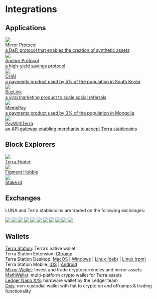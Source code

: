 # Integrations

## Applications

<div class="cards twoColumn">
  <a href="https://mirror.finance/" class="card app">
    <img src="/img/apps_mirror.png"/>
    <div class="title">
      Mirror Protocol
    </div>
    <div class="text">
      a DeFi protocol that enables the creation of synthetic assets
    </div>
  </a>
  <a href="https://anchor.money/" class="card app">
    <img src="/img/apps_anchor.png"/>
    <div class="title">
      Anchor Protocol
    </div>
    <div class="text">
      a high-yield savings protocol
    </div>
  </a>
  <a href="https://chai.finance" class="card app">
    <img src="/img/apps_chai.png"/>
    <div class="title">
      CHAI
    </div>
    <div class="text">
      a payments product used by 5% of the population in South Korea
    </div>
  </a>
  <a href="https://buzlink.io/" class="card app">
    <img src="/img/apps_buzlink.png"/>
    <div class="title">
      BuzLink
    </div>
    <div class="text">
      a viral marketing product to scale social referrals
    </div>
  </a>
  <a href="https://www.meme.mn/" class="card app">
    <img src="/img/apps_memepay.png"/>
    <div class="title">
      MemePay
    </div>
    <div class="text">
      a payments product used by 3% of the population in Mongolia
    </div>
  </a>
  <a href="https://paywithterra.com/" class="card app">
    <img src="/img/apps_paywithterra.png"/>
    <div class="title">
      PayWithTerra
    </div>
    <div class="text">
      an API gateway enabling merchants to accept Terra stablecoins
    </div>
  </a>
</div>

## Block Explorers

<div class="cards threeColumn">
  <a href="https://finder.terra.money/" class="card app">
    <img src="/img/expl_finder.png"/>
    <div class="title">
      Terra Finder
    </div>
    <div class="text">
      <!-- Vanilla block explorer from Terraform labs. -->
    </div>
  </a>
  <a href="https://hubble.figment.network/terra/chains/columbus-4" class="card app">
    <img src="/img/expl_hubble.png"/>
    <div class="title">
      Figment Hubble
    </div>
    <div class="text">
    </div>
  </a>
  <a href="https://terra.stake.id/#/" class="card app">
    <img src="/img/expl_stakeid.png"/>
    <div class="title">
      Stake.id
    </div>
    <div class="text">
    </div>
  </a>
</div>

## Exchanges

LUNA and Terra stablecoins are traded on the following exchanges:

<div class="cards threeColumn">
  <a href="https://www.binance.com/" class="card image">
    <img src="/img/exg_binance.png" />
  </a>
  <a href="https://www.huobi.com/" class="card image">
    <img src="/img/exg_huobi.png" />
  </a>
  <a href="https://www.kucoin.com/" class="card image">
    <img src="/img/exg_kucoin.png" />
  </a>
  <a href="https://www.bithumb.com/" class="card image">
    <img src="/img/exg_bithumb.png" />
  </a>
  <a href="https://upbit.com/" class="card image">
    <img src="/img/exg_upbit.png" />
  </a>
  <a href="https://global.bittrex.com/" class="card image">
    <img src="/img/exg_bittrex.png" />
  </a>
  <a href="https://coinone.co.kr/" class="card image">
    <img src="/img/exg_coinone.png" />
  </a>
  <a href="https://www.okex.com/" class="card image">
    <img src="/img/exg_okex.png" />
  </a>
  <a href="https://www.investvoyager.com/" class="card image">
    <img src="/img/exg_voyager.png" />
  </a>
  <a href="https://coinlist.co/anchor-protocol" class="card image">
    <img src="/img/exg_coinlist.png" />
  </a>
  <a href="https://coinex.com" class="card image">
    <img src="/img/exg_coinex.png" />
  </a>
</div>

## Wallets

[Terra Station](https://station.terra.money/): Terra’s native wallet<br>
Terra Station Extension: [Chrome](https://chrome.google.com/webstore/detail/terra-station/aiifbnbfobpmeekipheeijimdpnlpgpp)<br>
Terra Station Desktop: [MacOS](https://github.com/terra-money/station/releases/download/v3.5.0/Terra.Station-1.1.0.dmg) | [Windows](https://github.com/terra-money/station/releases/download/v3.5.0/Terra.Station.Setup.1.1.0.exe) | [Linux (deb)](https://github.com/terra-money/station/releases/download/v3.5.0/station-electron_1.1.1_amd64.deb) | [Linux (rpm)](https://github.com/terra-money/station/releases/download/v3.5.0/station-electron-1.1.1.x86_64.rpm)<br>
Terra Station Mobile: [iOS](https://apps.apple.com/app/id1548434735) | [Android](https://play.google.com/store/apps/details?id=money.terra.station)<br>
[Mirror Wallet](https://mirrorwallet.com/): Invest and trade cryptocurrencies and mirror assets<br>
[MathWallet](https://mathwallet.org/en-us/): multi-platform crypto wallet for Terra assets<br>
[Ledger Nano X/S](https://support.ledger.com/hc/en-us/articles/360017698979-Terra-LUNA-): hardware wallet by the Ledger team<br>
[Oxis](https://www.oxis.com/): non-custodial wallet with fiat to crypto on and offramps & trading functionality<br>
